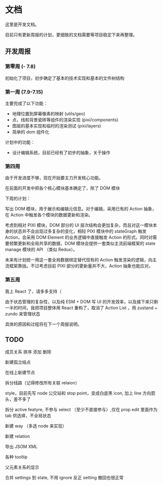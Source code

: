 # 文档

这里是开发文档。

目前只有更新周报的计划，更细致的文档需要等项目稳定下来再整理。

## 开发周报

### 第零周 (- 7.8)

初始化了项目，初步确定了基本的技术实现和基本的文件树结构

### 第一周 (7.9-7.15)

主要完成了以下功能：

- 地理位置到屏幕像素的映射 (utils/geo)
- 点，线和背景瓷砖等组件的渲染实现 (pixi/components)
- 图层的基本实现和临时的渲染测试 (pixi/layers)
- 简单的 dom 组件化

计划中的功能：

- 设计编辑系统，目前已经有了初步的抽象，关于操作

### 第四周

由于开发进度不够，现在开始要主力开发核心功能。

在前面的开发中把各个核心模块基本确定了，除了 DOM 模块

下周的计划：

写出 DOM 模块，用于展示和编辑元信息。对于编辑，采用已有的 Action 抽象，在 Action 中触发各个模块的数据更新和渲染。

考虑到相对 PIXI 模块，DOM 部分的 UI 层次结构会更加复杂，而且对这一模块本身的状态并不会出现过多复杂的变化，相较 PIXI 模块中的 stateGraph 触发 Action，会采用 DOM Element 的业务逻辑中直接触发 Action 的形式。同时对需要频繁更新和全局共享的数据，DOM 模块会提供一套类似主流前端框架的 state manage 模块的 API （类似 Redux）。

未来有计划统一用这一套全局数据绑定替代现有的 Action 触发渲染的逻辑，向主流框架靠拢。不过考虑目前 PIXI 部分的更新量并不大，Action 抽象也能应对。

### 第五周

我上 React 了，请多多支持（

由于状态管理的复杂性，以及纯 ESM + DOM 写 UI 的开发效率，以及接下来只剩一半的时间，我把项目整体用 React 重构了，取消了 Action List ，用 zustand + zundo 来管理状态

具体的原因和过程将在下一个周报说明。


## TODO

成员关系 排序 添加 删除

新建孤立结点

在线上新建节点

拆分线路（记得修改所有关联 relaion）

style，目前先写 node 公交站和 stop point，变成白底黑 icon, 加上 line 方向箭头，差不多了

拆分 active featyre, 不参与 select （至少不直接参与）,仅在 prop edit 里面作为 tab 供选择，不全局状态

新建 way （多选 node 来实现）

新建 relation

导出 JSOM XML

各种 tooltip

父元素关系的显示

合并 settings 到 state, 不用 ignore 反正 setting 撤回也很正常
